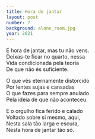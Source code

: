 ```yaml
---
title: Hora de jantar
layout: post
number: 7
background: alone_room.jpg
year: 2021
---
```


É hora de jantar, mas tu não vens.  
Deixas-te ficar no quarto, nessa  
Vida condicionada pela teoria  
De que não és suficiente.  

O que vês eternamente distorcido  
Por lentes sujas e cansadas  
O que fazes para sempre anulado  
Pela ideia de que não aconteceu.  

E o orgulho fica ferido e calado  
Voltado sobre si mesmo, aqui,  
Nesta sala tão larga e escura,  
Nesta hora de jantar tão só.  